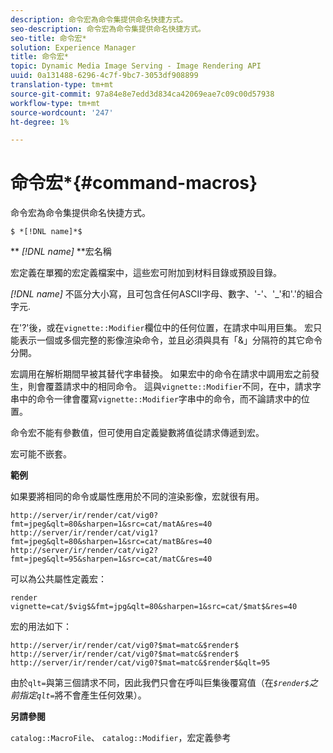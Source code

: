 ```yaml
---
description: 命令宏為命令集提供命名快捷方式。
seo-description: 命令宏為命令集提供命名快捷方式。
seo-title: 命令宏*
solution: Experience Manager
title: 命令宏*
topic: Dynamic Media Image Serving - Image Rendering API
uuid: 0a131488-6296-4c7f-9bc7-3053df908899
translation-type: tm+mt
source-git-commit: 97a84e8e7edd3d834ca42069eae7c09c00d57938
workflow-type: tm+mt
source-wordcount: '247'
ht-degree: 1%

---
```



# 命令宏*{#command-macros}

命令宏為命令集提供命名快捷方式。

`$ *[!DNL name]*$`

** *[!DNL name]* **宏名稱

宏定義在單獨的宏定義檔案中，這些宏可附加到材料目錄或預設目錄。

*[!DNL name]* 不區分大小寫，且可包含任何ASCII字母、數字、&#39;-&#39;、&#39;_&#39;和&#39;.&#39;的組合字元.

在&#39;?&#39;後，或在`vignette::Modifier`欄位中的任何位置，在請求中叫用巨集。 宏只能表示一個或多個完整的影像渲染命令，並且必須與具有「&amp;」分隔符的其它命令分開。

宏調用在解析期間早被其替代字串替換。 如果宏中的命令在請求中調用宏之前發生，則會覆蓋請求中的相同命令。 這與`vignette::Modifier`不同，在中，請求字串中的命令一律會覆寫`vignette::Modifier`字串中的命令，而不論請求中的位置。

命令宏不能有參數值，但可使用自定義變數將值從請求傳遞到宏。

宏可能不嵌套。

**範例**

如果要將相同的命令或屬性應用於不同的渲染影像，宏就很有用。

`http://server/ir/render/cat/vig0?fmt=jpeg&qlt=80&sharpen=1&src=cat/matA&res=40 http://server/ir/render/cat/vig1?fmt=jpeg&qlt=80&sharpen=1&src=cat/matB&res=40 http://server/ir/render/cat/vig2?fmt=jpeg&qlt=95&sharpen=1&src=cat/matC&res=40`

可以為公共屬性定義宏：

`render vignette=cat/$vig$&fmt=jpg&qlt=80&sharpen=1&src=cat/$mat$&res=40`

宏的用法如下：

`http://server/ir/render/cat/vig0?$mat=matc&$render$ http://server/ir/render/cat/vig0?$mat=matc&$render$ http://server/ir/render/cat/vig0?$mat=matc&$render$&qlt=95`

由於`qlt=`與第三個請求不同，因此我們只會在呼叫巨集後覆寫值（在&#x200B;*`$render$`之前指定`qlt=`*&#x200B;將不會產生任何效果）。

**另請參閱**

`catalog::MacroFile`、 `catalog::Modifier`，宏定義參考

<!--<a id="section_297B7FCB285F4891AA76DF8393089931"></a>-->

